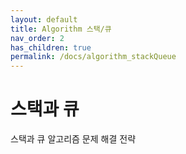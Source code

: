 ```yaml
---
layout: default
title: Algorithm 스택/큐
nav_order: 2
has_children: true
permalink: /docs/algorithm_stackQueue
---
```



# 스택과 큐

스택과 큐 알고리즘 문제 해결 전략

